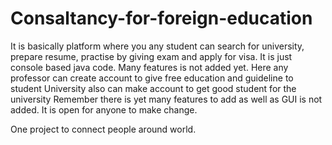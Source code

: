 # Consaltancy-for-foreign-education
It is basically platform where you any student can search for university, prepare resume, practise by giving exam and apply for visa. It is just console based java code. Many features is not added yet.
Here any professor can create account to give free education and guideline to student
University also can make account to get good student for the university
Remember there is yet many features to add as well as GUI is not added. It is open for anyone to make change.

One project to connect people around world.
